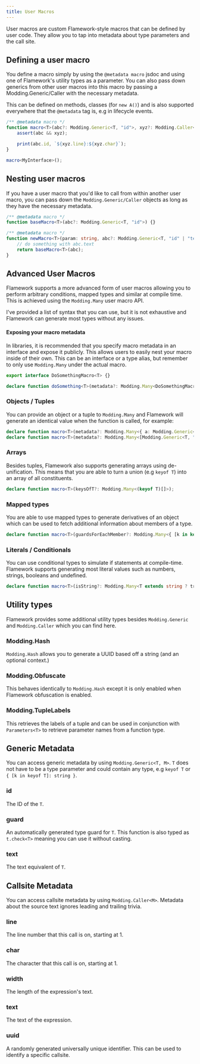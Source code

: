 ```yaml
---
title: User Macros
---
```

User macros are custom Flamework-style macros that can be defined by user code. They allow you to tap into metadata about type parameters and the call site.

## Defining a user macro
You define a macro simply by using the `@metadata macro` jsdoc and using one of Flamework's utility types as a parameter. You can also pass down generics from other user macros into this macro by passing a Modding.Generic/Caller with the necessary metadata.

This can be defined on methods, classes (for `new A()`) and is also supported everywhere that the `@metadata` tag is, e.g in lifecycle events.
```ts
/** @metadata macro */
function macro<T>(abc?: Modding.Generic<T, "id">, xyz?: Modding.Caller<"line" | "char">) {
	assert(abc && xyz);

	print(abc.id, `${xyz.line}:${xyz.char}`);
}

macro<MyInterface>();
```

## Nesting user macros
If you have a user macro that you'd like to call from within another user macro, you can pass down the `Modding.Generic/Caller` objects as long as they have the necessary metadata.
```ts
/** @metadata macro */
function baseMacro<T>(abc?: Modding.Generic<T, "id">) {}

/** @metadata macro */
function newMacro<T>(param: string, abc?: Modding.Generic<T, "id" | "text">) {
	// do something with abc.text
	return baseMacro<T>(abc);
}
```

## Advanced User Macros

Flamework supports a more advanced form of user macros allowing you to perform arbitrary conditions, mapped types and similar at compile time.
This is achieved using the `Modding.Many` user macro API.

I've provided a list of syntax that you can use, but it is not exhaustive and Flamework can generate most types without any issues.

#### Exposing your macro metadata

In libraries, it is recommended that you specify macro metadata in an interface and expose it publicly.
This allows users to easily nest your macro inside of their own.
This can be an interface or a type alias, but remember to only use `Modding.Many` under the actual macro.

```ts
export interface DoSomethingMacro<T> {}

declare function doSomething<T>(metadata?: Modding.Many<DoSomethingMacro<T>>);
```

### Objects / Tuples

You can provide an object or a tuple to `Modding.Many` and Flamework will generate an identical value when the function is called, for example:

```ts
declare function macro<T>(metadata?: Modding.Many<{ a: Modding.Generic<T, "id">, b: Modding.Caller<"uuid"> }>);
declare function macro<T>(metadata?: Modding.Many<[Modding.Generic<T, "id">, Modding.Caller<"uuid">]>);
```

### Arrays

Besides tuples, Flamework also supports generating arrays using de-unification.
This means that you are able to turn a union (e.g `keyof T`) into an array of all constituents.

```ts
declare function macro<T>(keysOfT?: Modding.Many<(keyof T)[]>);
```

### Mapped types

You are able to use mapped types to generate derivatives of an object which can be used to fetch additional information about members of a type.

```ts
declare function macro<T>(guardsForEachMember?: Modding.Many<{ [k in keyof T]: Modding.Generic<T[k], "guard"> }>);
```

### Literals / Conditionals

You can use conditional types to simulate if statements at compile-time.
Flamework supports generating most literal values such as numbers, strings, booleans and undefined.

```ts
declare function macro<T>(isString?: Modding.Many<T extends string ? true : false>);
```

## Utility types

Flamework provides some additional utility types besides `Modding.Generic` and `Modding.Caller` which you can find here.

### Modding.Hash

`Modding.Hash` allows you to generate a UUID based off a string (and an optional context.)

### Modding.Obfuscate

This behaves identically to `Modding.Hash` except it is only enabled when Flamework obfuscation is enabled.

### Modding.TupleLabels

This retrieves the labels of a tuple and can be used in conjunction with `Parameters<T>` to retrieve parameter names from a function type.

## Generic Metadata
You can access generic metadata by using `Modding.Generic<T, M>`. `T` does not have to be a type parameter and could contain any type, e.g `keyof T` or `{ [k in keyof T]: string }`.

### id
The ID of the `T`.

### guard
An automatically generated type guard for `T`. This function is also typed as `t.check<T>` meaning you can use it without casting.

### text
The text equivalent of `T`.

## Callsite Metadata
You can access callsite metadata by using `Modding.Caller<M>`. Metadata about the source text ignores leading and trailing trivia.

### line
The line number that this call is on, starting at 1.

### char
The character that this call is on, starting at 1.

### width
The length of the expression's text.

### text
The text of the expression.

### uuid
A randomly generated universally unique identifier. This can be used to identify a specific callsite.
